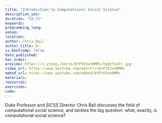 ```yaml
---
title: "Introduction to Computational Social Science"
description_seo:
duration: "22:21"
keywords:
programming_lang:
venue:
location:
author: Chris Bail
author_title: Dr. 
is_bootcamp: false
date_published:
has_order:
preview: https://i.ytimg.com/vi/bYP3V3anNMMv/hqdefault.jpg
video_url: https://www.youtube.com/watch?v=bYP3V3anNMMv
embed_url: https://www.youtube.com/embed/bYP3V3anNMMv
materials:
resources:
exercises:
code:
---
```


Duke Professor and SICSS Director Chris Bail discusses the field of computational social science, and tackles the big question: what, exactly, is computational social science?

